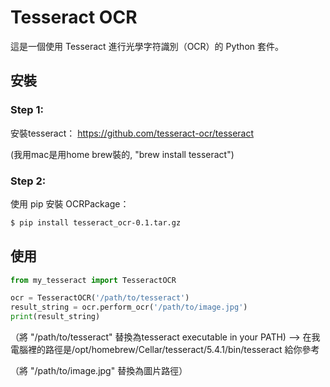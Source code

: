 # Tesseract OCR

這是一個使用 Tesseract 進行光學字符識別（OCR）的 Python 套件。

## 安裝

### Step 1:
安裝tesseract：
https://github.com/tesseract-ocr/tesseract

(我用mac是用home brew裝的, "brew install tesseract")


### Step 2:
使用 pip 安裝 OCRPackage：

```bash
$ pip install tesseract_ocr-0.1.tar.gz
```

## 使用


```python
from my_tesseract import TesseractOCR

ocr = TesseractOCR('/path/to/tesseract')
result_string = ocr.perform_ocr('/path/to/image.jpg')
print(result_string)
```

（將 "/path/to/tesseract" 替換為tesseract executable in your PATH) --> 在我電腦裡的路徑是/opt/homebrew/Cellar/tesseract/5.4.1/bin/tesseract 給你參考  

（將 "/path/to/image.jpg" 替換為圖片路徑）
